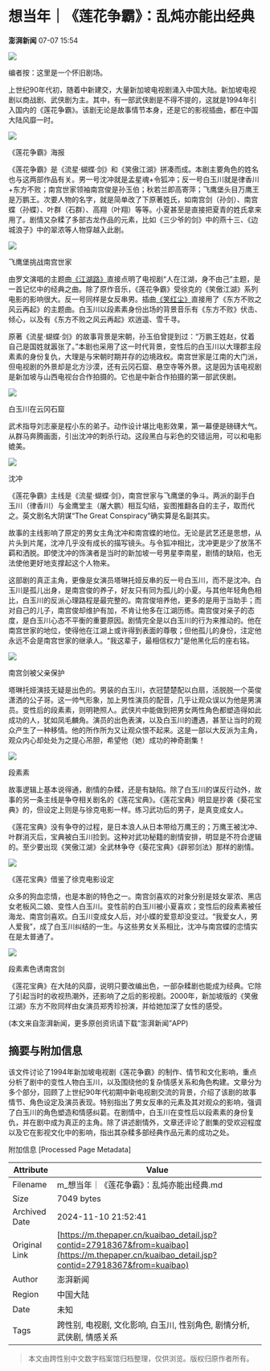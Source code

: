 # 想当年｜《莲花争霸》：乱炖亦能出经典

**澎湃新闻** 07-07 15:54

![](https://file.thepaper.cn/wap/v6/img/kb_zhaiyao.png) 

编者按：这里是一个怀旧剧场。

上世纪90年代初，随着中新建交，大量新加坡电视剧涌入中国大陆。新加坡电视剧以商战剧、武侠剧为主。其中，有一部武侠剧是不得不提的，这就是1994年引入国内的《莲花争霸》。该剧无论是故事情节本身，还是它的影视插曲，都在中国大陆风靡一时。

![](https://imagecloud.thepaper.cn/thepaper/image/311/890/664.jpg)

《莲花争霸》海报

《莲花争霸》是《流星·蝴蝶·剑》和《笑傲江湖》拼凑而成。本剧主要角色的姓名也与这两部作品有关。男一号沈冲就是孟星魂+令狐冲；反一号白玉川就是律香川+东方不败；南宫世家领袖南宫俊是孙玉伯；秋若兰即高寄萍；飞鹰堡头目万鹰王是万鹏王。次要人物的名字，就是简单改了下原著姓氏，如南宫剑（孙剑）、南宫蝶（孙蝶）、叶群（石群）、高翔（叶翔）等等。小夏甚至是直接把夏青的姓氏拿来用了。剧情又杂糅了多部古龙作品的元素，比如《三少爷的剑》中的燕十三、《边城浪子》中的翠浓等人物穿越入此剧。

![](https://imagecloud.thepaper.cn/thepaper/image/311/890/665.jpg)

飞鹰堡挑战南宫世家

由罗文演唱的主题曲[《江湖路》](https://www.bilibili.com/video/BV1gp4y1b7cp/?spm_id_from=333.337.search-card.all.click&vd_source=9e420b0dc22a969b78bd0c26c79bbd52)直接点明了电视剧“人在江湖，身不由己”主题，是一首记忆中的经典之曲。除了原作音乐，《莲花争霸》受徐克的《笑傲江湖》系列电影的影响很大。反一号同样是女反串男。插曲[《笑红尘》](https://www.bilibili.com/video/BV1CV41187ES/?spm_id_from=333.337.search-card.all.click&vd_source=9e420b0dc22a969b78bd0c26c79bbd52)直接用了《东方不败之风云再起》的主题曲。白玉川以段素素身份出场的背景音乐有《东方不败》伏击、倾心，以及有《东方不败之风云再起》欢逍遥、雪千寻。

原著《流星·蝴蝶·剑》的故事背景是宋朝，孙玉伯曾提到过：“万鹏王姓赵，仗着自己是国姓就嚣张了。”本剧也采用了这一时代背景，变性后的白玉川以大理郡主段素素的身份复仇，大理是与宋朝时期并存的边境政权。南宫世家是江南的大门派，但电视剧的外景却是北方沙漠，还有云冈石窟、悬空寺等外景。这是因为该电视剧是新加坡与山西电视台合作拍摄的。它也是中新合作拍摄的第一部武侠剧。

![](https://imagecloud.thepaper.cn/thepaper/image/311/890/666.jpg)

白玉川在云冈石窟

武术指导刘志豪是程小东的弟子。动作设计堪比电影效果，第一幕便是磅礴大气。从群马奔腾画面，引出沈冲的刺杀行动。这段黑白与彩色的交错运用，可以和电影媲美。

![](https://imagecloud.thepaper.cn/thepaper/image/311/890/667.jpg)

沈冲

《莲花争霸》主线是《流星·蝴蝶·剑》，南宫世家与飞鹰堡的争斗。两派的副手白玉川（律香川）与金鹰堂主（屠大鹏）相互勾结，妄图推翻各自的主子，取而代之。英文剧名大阴谋“The Great Conspiracy”确实算是名副其实。

故事的主线影响了原定的男女主角沈冲和南宫蝶的地位。无论是武艺还是思想，从片头到片尾，沈冲几乎没有成长的描写镜头。与令狐冲相比，沈冲更是少了放荡不羁和洒脱。即使沈冲的饰演者是当时的新加坡一号男星李南星，剧情的缺陷，也无法使他更好地支撑起这个人物来。

这部剧的真正主角，更像是女演员塔琳托娅反串的反一号白玉川，而不是沈冲。白玉川是孤儿出身，是南宫俊的养子，好友只有同为孤儿的小夏。与其他年轻角色相比，白玉川的反派心理路程是最完整的。南宫俊培养他，更多的是用于当助手；而对自己的儿子，南宫俊却维护有加，不肯让他多在江湖历练。南宫俊对亲子的态度，是白玉川心态不平衡的重要原因。剧情完全是以白玉川的行为来推动的。他在南宫世家的地位，使得他在江湖上或许得到表面的尊敬；但他孤儿的身份，注定他永远不会是南宫世家的继承人。“我这辈子，最相信权力”是他黑化后的座右铭。

![](https://imagecloud.thepaper.cn/thepaper/image/311/890/668.jpg)

南宫剑被父亲保护

塔琳托娅演技无疑是出色的。男装的白玉川，衣冠楚楚配以白扇，活脱脱一个英俊潇洒的公子哥。这一帅气形象，加上男性演员的配音，几乎让观众误以为他是男演员。变性后的段素素，则明艳照人。武侠片中能做到把男女两性角色都塑造得如此成功的人，犹如凤毛麟角。演员的出色表演，以及白玉川的遭遇，甚至让当时的观众产生了一种移情。他的所作所为又让观众恨不起来。这是一部以大反派为主角，观众内心却处处为之提心吊胆，希望他（她）成功的神奇剧集！

![](https://imagecloud.thepaper.cn/thepaper/image/311/890/669.jpg)

段素素

故事逻辑上基本说得通，剧情的杂糅，还是有缺陷。除了白玉川的谋反行动外，故事的另一条主线是争夺相关剧名的《莲花宝典》。《莲花宝典》明显是抄袭《葵花宝典》的，但设定上则是与徐克电影一样。练习武功后的男子，是真变成女人。

《莲花宝典》没有争夺的过程，是日本浪人从日本带给万鹰王的；万鹰王被沈冲、叶群消灭后，宝典被白玉川捡到。这种对武功秘籍的剧情安排，明显是不符合逻辑的。至少要出现《笑傲江湖》全武林争夺《葵花宝典》《辟邪剑法》那样的剧情。

![](https://imagecloud.thepaper.cn/thepaper/image/311/890/670.jpg)

《莲花宝典》借鉴了徐克电影设定

众多的狗血恋情，也是本剧的特色之一。南宫剑喜欢的对象分别是妓女翠浓、黑店女老板风二娘、变性人白玉川。变性前的白玉川被小夏喜欢；变性后的段素素被任海龙、南宫剑喜欢。白玉川变成女人后，对小蝶的爱意却没变过。“我爱女人，男人爱我”，成了白玉川纠结的一生。与这些男女关系相比，沈冲与南宫蝶的恋情实在是太普通了。

![](https://imagecloud.thepaper.cn/thepaper/image/311/890/671.jpg)

段素素色诱南宫剑

《莲花宝典》在大陆的风靡，说明只要改编出色，一部杂糅剧也能成为经典。它除了引起当时的收视热潮外，还影响了之后的影视剧。2000年，新加坡版的《笑傲江湖》东方不败同样由女演员郑秀珍扮演，并给她加深了女性的感受。

(本文来自澎湃新闻，更多原创资讯请下载“澎湃新闻”APP)

## 摘要与附加信息

<!-- tcd_abstract -->
该文件讨论了1994年新加坡电视剧《莲花争霸》的制作、情节和文化影响，重点分析了剧中的变性人物白玉川，以及围绕他的复杂情感关系和角色构建。文章分为多个部分，回顾了上世纪90年代初期中新电视剧交流的背景，介绍了该剧的故事情节、角色设定及演员表现。特别指出了男女反串的元素及其对观众的影响，强调了白玉川的角色塑造和情感纠葛。在剧情中，白玉川在变性后以段素素的身份复仇，并在剧中成为真正的主角。除了讲述剧情外，文章还评论了剧集的受欢迎程度以及它在影视文化中的影响，指出其杂糅多部经典作品元素的成功之处。
<!-- tcd_abstract_end -->

附加信息 [Processed Page Metadata]

| Attribute       | Value                                  |
|-----------------|----------------------------------------|
| Filename        | m_想当年｜《莲花争霸》：乱炖亦能出经典.md                             |
| Size            | 7049 bytes                           |
| Archived Date   | 2024-11-10 21:52:41                             |
| Original Link   | [https://m.thepaper.cn/kuaibao_detail.jsp?contid=27918367&from=kuaibao](https://m.thepaper.cn/kuaibao_detail.jsp?contid=27918367&from=kuaibao)                       |
| Author          | 澎湃新闻                               |
| Region          | 中国大陆                               |
| Date            | 未知                                 |
| Tags            | 跨性别, 电视剧, 文化影响, 白玉川, 性别角色, 剧情分析, 武侠剧, 情感关系                                 |
>
> 本文由跨性别中文数字档案馆归档整理，仅供浏览。版权归原作者所有。
>